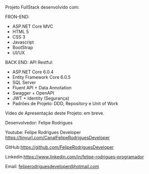 Projeto FullStack desenvolvido com:

FRON-END: 

- ASP.NET Core MVC
- HTML 5
- CSS 3
- Javascript
- BootStrap
- UI/UX

BACK END: API Restful:

- ASP.NET Core 6.0.4
- Entity Framework Core 6.0.5
- SQL Server 
- Fluent API + Data Annotation 
- Swagger + OpenAPI
- JWT + Identity (Segurança)
- Padrões de Projeto: DDD, Repository e Unit of Work

Vídeo de Apresentação deste Projeto: em breve.

Desenvolvedor: Felipe Rodrigues

Youtube: Felipe Rodrigues Developer
         https://tinyurl.com/CanalFelipeRodriguesDeveloper

GitHub:https://github.com/FelipeRodriguesDeveloper

Linkedin:https://www.linkedin.com/in/felipe-rodrigues-programador

Email: feliperodriguesdeveloper@hotmail.com
